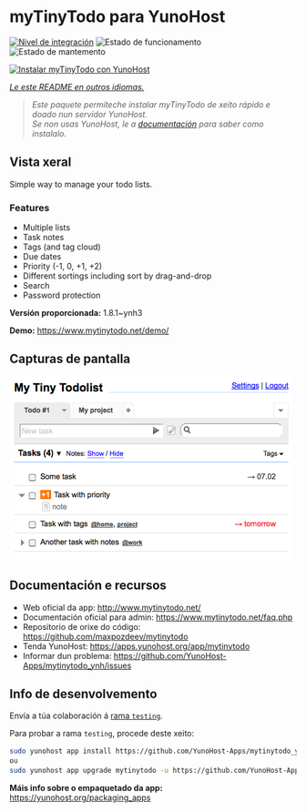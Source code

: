 <!--
NOTA: Este README foi creado automáticamente por <https://github.com/YunoHost/apps/tree/master/tools/readme_generator>
NON debe editarse manualmente.
-->

# myTinyTodo para YunoHost

[![Nivel de integración](https://apps.yunohost.org/badge/integration/mytinytodo)](https://ci-apps.yunohost.org/ci/apps/mytinytodo/)
![Estado de funcionamento](https://apps.yunohost.org/badge/state/mytinytodo)
![Estado de mantemento](https://apps.yunohost.org/badge/maintained/mytinytodo)

[![Instalar myTinyTodo con YunoHost](https://install-app.yunohost.org/install-with-yunohost.svg)](https://install-app.yunohost.org/?app=mytinytodo)

*[Le este README en outros idiomas.](./ALL_README.md)*

> *Este paquete permíteche instalar myTinyTodo de xeito rápido e doado nun servidor YunoHost.*  
> *Se non usas YunoHost, le a [documentación](https://yunohost.org/install) para saber como instalalo.*

## Vista xeral

Simple way to manage your todo lists. 

### Features

- Multiple lists
- Task notes
- Tags (and tag cloud)
- Due dates
- Priority (-1, 0, +1, +2)
- Different sortings including sort by drag-and-drop
- Search
- Password protection


**Versión proporcionada:** 1.8.1~ynh3

**Demo:** <https://www.mytinytodo.net/demo/>

## Capturas de pantalla

![Captura de pantalla de myTinyTodo](./doc/screenshots/shot-v14b1.png)

## Documentación e recursos

- Web oficial da app: <http://www.mytinytodo.net/>
- Documentación oficial para admin: <https://www.mytinytodo.net/faq.php>
- Repositorio de orixe do código: <https://github.com/maxpozdeev/mytinytodo>
- Tenda YunoHost: <https://apps.yunohost.org/app/mytinytodo>
- Informar dun problema: <https://github.com/YunoHost-Apps/mytinytodo_ynh/issues>

## Info de desenvolvemento

Envía a túa colaboración á [rama `testing`](https://github.com/YunoHost-Apps/mytinytodo_ynh/tree/testing).

Para probar a rama `testing`, procede deste xeito:

```bash
sudo yunohost app install https://github.com/YunoHost-Apps/mytinytodo_ynh/tree/testing --debug
ou
sudo yunohost app upgrade mytinytodo -u https://github.com/YunoHost-Apps/mytinytodo_ynh/tree/testing --debug
```

**Máis info sobre o empaquetado da app:** <https://yunohost.org/packaging_apps>
